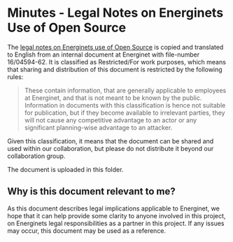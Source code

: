 # Minutes - Legal Notes on Energinets Use of Open Source
The [legal notes on Energinets use of Open Source](background_material/minutes_legal_notes_on_energinets_use_of_open_source.pdf) is copied and translated to English from an internal document at Energinet with file-number 16/04594-62. It is classified as Restricted/For work purposes, which means that sharing and distribution of this document is restricted by the following rules: 

> These contain information, that are generally applicable to employees at Energinet, and that is not meant to be known by the public. Information in documents with this classification is hence not suitable for publication, but if they become available to irrelevant parties, they will not cause any competitive advantage to an actor or any significant planning-wise advantage to an attacker. 

Given this classification, it means that the document can be shared and used within our collaboration, but please do not distribute it beyond our collaboration group.

The document is uploaded in this folder.

## Why is this document relevant to me? 
As this document describes legal implications applicable to Energinet, we hope that it can help provide some clarity to anyone involved in this project, on Energinets legal responsibilities as a partner in this project. If any issues may occur, this document may be used as a reference. 

